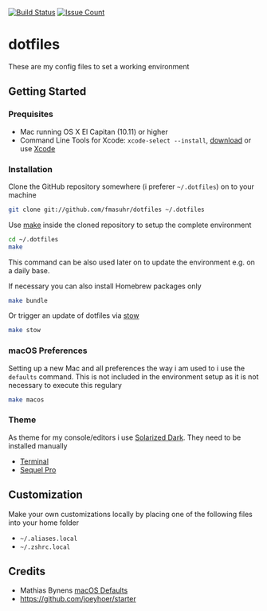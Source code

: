 [![Build Status](https://travis-ci.org/fmasuhr/dotfiles.svg?branch=master)](https://travis-ci.org/fmasuhr/dotfiles)
[![Issue Count](https://codeclimate.com/github/fmasuhr/dotfiles/badges/issue_count.svg)](https://codeclimate.com/github/fmasuhr/dotfiles)

# dotfiles

These are my config files to set a working environment

## Getting Started

### Prequisites

* Mac running OS X El Capitan (10.11) or higher
* Command Line Tools for Xcode: `xcode-select --install`, [download](https://developer.apple.com/downloads)
  or use [Xcode](https://itunes.apple.com/us/app/xcode/id497799835)

### Installation

Clone the GitHub repository somewhere (i preferer `~/.dotfiles`) on to your machine

```sh
git clone git://github.com/fmasuhr/dotfiles ~/.dotfiles
```

Use [make](https://www.gnu.org/software/make/) inside the cloned repository to setup the complete environment

```sh
cd ~/.dotfiles
make
```

This command can be also used later on to update the environment e.g. on a daily base.

If necessary you can also install Homebrew packages only

```sh
make bundle
```

Or trigger an update of dotfiles via [stow](https://www.gnu.org/software/stow/)

```sh
make stow
```

### macOS Preferences

Setting up a new Mac and all preferences the way i am used to i use the `defaults` command.
This is not included in the environment setup as it is not necessary to execute this regulary

```sh
make macos
```

### Theme

As theme for my console/editors i use [Solarized Dark](http://ethanschoonover.com/solarized).
They need to be installed manually

* [Terminal](https://github.com/altercation/solarized/pull/314)
* [Sequel Pro](https://github.com/altercation/solarized/pull/133)

## Customization

Make your own customizations locally by placing one of the following files into your home folder

* `~/.aliases.local`
* `~/.zshrc.local`

## Credits

* Mathias Bynens [macOS Defaults](https://mths.be/macos)
* <https://github.com/joeyhoer/starter>
